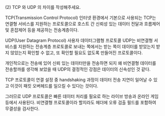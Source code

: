 (2) TCP 와 UDP 의 차이를 작성해주세요.

TCP(Transmission Control Protocol)
인터넷 환경에서 기본으로 사용되는 TCP는 연결형 서비스를 지원하는 프로토콜으로 호스트 간 신뢰성 있는 데이터 전달과 흐름제어 및 혼잡제어 등을 제공하는 전송계층이다.

UDP(User Datagram Protocol)
사용자 데이터그램형 프로토콜 UDP는 비연결형 서비스를 지원하는 전송계층 프로토콜로 보내는 쪽에서는 받는 쪽이 데이터를 받았는지 받지 않았는지 확인할 수 없고, 또 확인할 필요도 없도록 만들어진 프로토콜이다.

개인적으로는 전송에 있어 신뢰 있는 데이터만을 전송하면 되지 왜 비연결형 데이터를 전송할까를 생각해 보았을 때 UDP의 결정적인 강점은 데이터의 신속성인 것 같다.

TCP 프로토콜이 연결 설정 중 handshaking 과정이 데이터 전송 지연이 일어날 수 있고 이것이 패킷 오버헤드를 일으킬 수 있다는 것이다.

그러므로 UDP 프로토콜은 빠른 데이터 처리를 필요로 하는 라이브 방송과 온라인 게임 등에서 사용된다. 비연결형 프로토콜이라 할지라도 헤더에 오류 검출 필드를 포함하여 무결성을 검사한다.